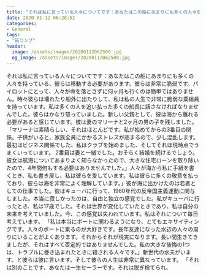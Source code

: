 ```yaml
---
title: "それは私に言っている人々についてです：あなたはこの船にあまりにも多くの人々を持っている、彼らは移動する必要があります。"
date: 2020-01-12 06:28:52
categories:
- General
tags:
- "笛コンプ"
header:
  image: /assets/images/20200112062500.jpg
  og_image: /assets/images/20200112062500.jpg
---
```


それは私に言っている人々についてです：あなたはこの船にあまりにも多くの人々を持っている、彼らは移動する必要があります。彼らは非常に脆弱です。パイロットにとって、人々が命を落とさずに何ヶ月も行くのは簡単ではありません。時々彼らは壊れたり船外に出たりして、私は私の人生で非常に脆弱な乗組員を持っています。私は多くの人を追い払った多くの船長に話さなければなりませんでした。彼らはかなり怒っていました。新しい父親として、彼は海から離れる必要があると感じています。彼は妻のマリーナと2ヶ月の男の子を残しました。「マリーナは素晴らしい、それはほとんどです。私が始めてからの3番目の関係。子供がいると、家族全員にかかるストレスが高まるので、少し混乱します。最初はビジネス関係でした、私はクラブを始めました、そしてそれは現時点でうまくいっています。 2番目は妻と一緒でした。おそらく結婚を続けるでしょう。彼女は航海についてあまりよく知らなかったので、大きな住宅ローンを取り除いたので、4年間何もする必要はありませんでした。」人々が海から私に手紙を書くとき、私も書き戻し、私は彼らを愛しています。私は彼らに多くの敬意を払っており、彼らは海を非常によく理解しています。」彼が海に出かけたのは若者としての仕事でした。彼はキューバに行って、1960年代の反帝国主義運動に関与しました。本当に寂しかったのは、自由と独立の感覚でした。私がキューバに行ったとき、私は17歳でした。それは世界が変化していたときであり、私は自分の未来を考えていました。今、この感覚は失われています。私はそれについて毎日考えています。 「私は本当にボートに関わるようになり、とてもエキサイティングです。人々のボートに乗るのが大好きです。長年友達になった水辺の人々の周りにいることがよくあります。それからそれが現実になります。長い間生きてきましたが、それはすべて否定的ではありませんでした。私の大きな後悔の1つは、トラブルに巻き込まれたときに殺される人々です。」新世代の水夫がいます、と彼らは彼に言います、そして彼らの人生は非常に異なっています。 「それは別のことです、あなたは一生セーラーです。それは脱ぎ捨てられ、
